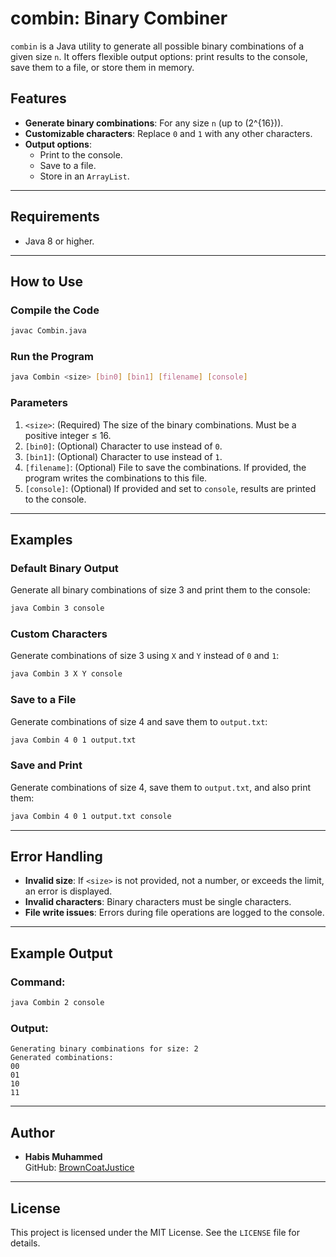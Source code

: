 # combin: Binary Combiner

`combin` is a Java utility to generate all possible binary combinations of a given size `n`. It offers flexible output options: print results to the console, save them to a file, or store them in memory.

## Features

- **Generate binary combinations**: For any size `n` (up to \(2^{16}\)).
- **Customizable characters**: Replace `0` and `1` with any other characters.
- **Output options**:
  - Print to the console.
  - Save to a file.
  - Store in an `ArrayList`.

---

## Requirements

- Java 8 or higher.

---

## How to Use

### Compile the Code
```bash
javac Combin.java
```

### Run the Program
```bash
java Combin <size> [bin0] [bin1] [filename] [console]
```

### Parameters
1. `<size>`: (Required) The size of the binary combinations. Must be a positive integer ≤ 16.
2. `[bin0]`: (Optional) Character to use instead of `0`.
3. `[bin1]`: (Optional) Character to use instead of `1`.
4. `[filename]`: (Optional) File to save the combinations. If provided, the program writes the combinations to this file.
5. `[console]`: (Optional) If provided and set to `console`, results are printed to the console.

---

## Examples

### Default Binary Output
Generate all binary combinations of size 3 and print them to the console:
```bash
java Combin 3 console
```

### Custom Characters
Generate combinations of size 3 using `X` and `Y` instead of `0` and `1`:
```bash
java Combin 3 X Y console
```

### Save to a File
Generate combinations of size 4 and save them to `output.txt`:
```bash
java Combin 4 0 1 output.txt
```

### Save and Print
Generate combinations of size 4, save them to `output.txt`, and also print them:
```bash
java Combin 4 0 1 output.txt console
```

---

## Error Handling
- **Invalid size**: If `<size>` is not provided, not a number, or exceeds the limit, an error is displayed.
- **Invalid characters**: Binary characters must be single characters.
- **File write issues**: Errors during file operations are logged to the console.

---

## Example Output

### Command:
```bash
java Combin 2 console
```

### Output:
```
Generating binary combinations for size: 2
Generated combinations:
00
01
10
11
```

---

## Author

- **Habis Muhammed**  
GitHub: [BrownCoatJustice](https://github.com/BrownCoatJustice)  

---

## License

This project is licensed under the MIT License. See the `LICENSE` file for details.



